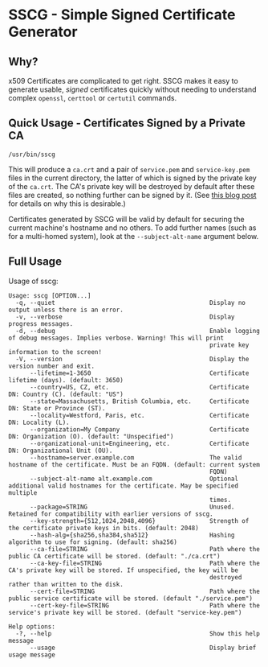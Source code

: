 # SSCG - Simple Signed Certificate Generator

## Why?
x509 Certificates are complicated to get right. SSCG makes it easy to generate usable, _signed_ certificates quickly without needing to understand complex `openssl`, `certtool` or `certutil` commands.

## Quick Usage - Certificates Signed by a Private CA
```
/usr/bin/sscg
````
This will produce a `ca.crt` and a pair of `service.pem` and `service-key.pem` files in the current directory, the latter of which is signed by the private key of the `ca.crt`. The CA's private key will be destroyed by default after these files are created, so nothing further can be signed by it. (See [this blog post](https://sgallagh.wordpress.com/2016/05/02/self-signed-ssltls-certificates-why-they-are-terrible-and-a-better-alternative/)  for details on why this is desirable.)

Certificates generated by SSCG will be valid by default for securing the current machine's hostname and no others. To add further names (such as for a multi-homed system), look at the `--subject-alt-name` argument below.


## Full Usage
Usage of sscg:
```
Usage: sscg [OPTION...]
  -q, --quiet                                           Display no output unless there is an error.
  -v, --verbose                                         Display progress messages.
  -d, --debug                                           Enable logging of debug messages. Implies verbose. Warning! This will print
                                                        private key information to the screen!
  -V, --version                                         Display the version number and exit.
      --lifetime=1-3650                                 Certificate lifetime (days). (default: 3650)
      --country=US, CZ, etc.                            Certificate DN: Country (C). (default: "US")
      --state=Massachusetts, British Columbia, etc.     Certificate DN: State or Province (ST).
      --locality=Westford, Paris, etc.                  Certificate DN: Locality (L).
      --organization=My Company                         Certificate DN: Organization (O). (default: "Unspecified")
      --organizational-unit=Engineering, etc.           Certificate DN: Organizational Unit (OU).
      --hostname=server.example.com                     The valid hostname of the certificate. Must be an FQDN. (default: current system
                                                        FQDN)
      --subject-alt-name alt.example.com                Optional additional valid hostnames for the certificate. May be specified multiple
                                                        times.
      --package=STRING                                  Unused. Retained for compatibility with earlier versions of sscg.
      --key-strength={512,1024,2048,4096}               Strength of the certificate private keys in bits. (default: 2048)
      --hash-alg={sha256,sha384,sha512}                 Hashing algorithm to use for signing. (default: sha256)
      --ca-file=STRING                                  Path where the public CA certificate will be stored. (default: "./ca.crt")
      --ca-key-file=STRING                              Path where the CA's private key will be stored. If unspecified, the key will be
                                                        destroyed rather than written to the disk.
      --cert-file=STRING                                Path where the public service certificate will be stored. (default "./service.pem")
      --cert-key-file=STRING                            Path where the service's private key will be stored. (default "service-key.pem")

Help options:
  -?, --help                                            Show this help message
      --usage                                           Display brief usage message

```
